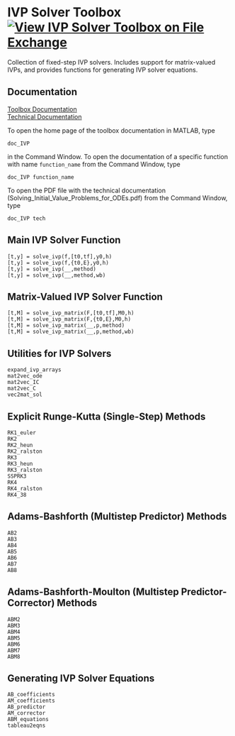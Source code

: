# IVP Solver Toolbox [![View IVP Solver Toolbox on File Exchange](https://www.mathworks.com/matlabcentral/images/matlab-file-exchange.svg)](https://www.mathworks.com/matlabcentral/fileexchange/103975-ivp-solver-toolbox)

Collection of fixed-step IVP solvers. Includes support for matrix-valued IVPs, and provides functions for generating IVP solver equations.


## Documentation

[Toolbox Documentation](https://tamaskis.github.io/IVP_Solver_Toolbox-MATLAB/)\
[Technical Documentation](https://tamaskis.github.io/files/Solving_Initial_Value_Problems_for_ODEs.pdf)

To open the home page of the toolbox documentation in MATLAB, type

```
doc_IVP
```

in the Command Window. To open the documentation of a specific function with name `function_name` from the Command Window, type

```
doc_IVP function_name
```

To open the PDF file with the technical documentation (Solving_Initial_Value_Problems_for_ODEs.pdf) from the Command Window, type

```
doc_IVP tech
```

## Main IVP Solver Function

`[t,y] = solve_ivp(f,[t0,tf],y0,h)`\
`[t,y] = solve_ivp(f,{t0,E},y0,h)`\
`[t,y] = solve_ivp(__,method)`\
`[t,y] = solve_ivp(__,method,wb)`


## Matrix-Valued IVP Solver Function

`[t,M] = solve_ivp_matrix(F,[t0,tf],M0,h)`\
`[t,M] = solve_ivp_matrix(F,{t0,E},M0,h)`\
`[t,M] = solve_ivp_matrix(__,p,method)`\
`[t,M] = solve_ivp_matrix(__,p,method,wb)`


## Utilities for IVP Solvers
`expand_ivp_arrays`\
`mat2vec_ode`\
`mat2vec_IC`\
`mat2vec_C`\
`vec2mat_sol`


## Explicit Runge-Kutta (Single-Step) Methods

`RK1_euler`\
`RK2`\
`RK2_heun`\
`RK2_ralston`\
`RK3`\
`RK3_heun`\
`RK3_ralston`\
`SSPRK3`\
`RK4`\
`RK4_ralston`\
`RK4_38`


## Adams-Bashforth (Multistep Predictor) Methods
`AB2`\
`AB3`\
`AB4`\
`AB5`\
`AB6`\
`AB7`\
`AB8`


## Adams-Bashforth-Moulton (Multistep Predictor-Corrector) Methods
`ABM2`\
`ABM3`\
`ABM4`\
`ABM5`\
`ABM6`\
`ABM7`\
`ABM8`


## Generating IVP Solver Equations
`AB_coefficients`\
`AM_coefficients`\
`AB_predictor`\
`AM_corrector`\
`ABM_equations`\
`tableau2eqns`